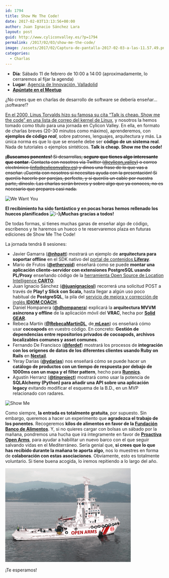 ```yaml
---
id: 1794
title: Show Me The Code!
date: 2017-02-03T13:13:56+00:00
author: Juan Ignacio Sánchez Lara
layout: post
guid: http://www.cyliconvalley.es/?p=1794
permalink: /2017/02/03/show-me-the-code/
image: /assets/2017/02/Captura-de-pantalla-2017-02-03-a-las-11.57.49.png
categories:
  - Charlas
---
```

  * **Día**: Sábado 11 de febrero de 10:00 a 14:00 (aproximadamente, lo cerraremos al fijar la agenda)
  * **Lugar**: <a href="https://www.google.es/maps/place/Agencia+de+Innovaci%C3%B3n/@41.618862,-4.747401,17z/data=!3m1!4b1!4m2!3m1!1s0xd476cde13c9d9df:0xc54421ea5d686678" target="_blank">Agencia de Innovación, Valladolid</a>
  * [**Apúntate en el Meetup**](https://www.meetup.com/es-ES/Cylicon-Valley/events/237425288/?rv=co1)

¿No crees que en charlas de desarrollo de software se debería enseñar&#8230; ¡software!?

[En el 2000, Linus Torvalds hizo su famosa su cita &#8220;Talk is cheap. Show me the code&#8221; en una lista de correo del kernel de Linux](https://lkml.org/lkml/2000/8/25/132), y nosotros la hemos tomado como título para una jornada en Cylicon Valley. En ella, en formato de charlas breves (20-30 minutos como máximo), aprenderemos, con **ejemplos de código _real_**, sobre patrones, lenguajes, arquitectura y más. La única norma es que lo que se enseñe debe ser **código de un sistema real**. Nada de tutoriales o ejemplos sintéticos. **Talk is cheap. Show me the code!**

<del><strong>¡Buscamos ponentes!</strong> Si desarrollas, <strong><em>seguro</em> que tienes algo interesante que contar</strong>. Contacta con nosotros vía Twitter (<a href="https://twitter.com/cylicon_valley">@cylicon_valley</a>) o correo electrónico (<a href="mailto:info@cyliconvalley.es">info@cyliconvalley.es</a>) y dinos una frase de lo que vas a enseñar. ¡Cuenta con nosotros si necesitas ayuda con la presentación! Si queréis hacerlo por parejas, perfecto, y si queréis un cable por nuestra parte, dínoslo. Las charlas serán breves y sobre algo que ya conoces, no es necesario que prepares casi nada.</del>

<img class="aligncenter" src="https://i.imgflip.com/1iw4j8.jpg" alt="We Want You" width="500" height="671" />

**El recibimiento ha sido fantástico y en pocas horas hemos rellenado los huecos planificados  <img src="http://www.cyliconvalley.es/wp-includes/images/smilies/icon_smile.gif" alt=":-)" class="wp-smiley" />¡Muchas gracias a todos!**

De todas formas, si tienes muchas ganas de enseñar algo de código, escríbenos y te haremos un hueco o te reservaremos plaza en futuras ediciones de Show Me The Code!

La jornada tendrá 8 sesiones:

  * Javier Gamarra (**[@nhpatt](https://twitter.com/nhpatt)**) mostrará un ejemplo de **arquitectura para soportar offline** en el SDK nativo del [portal de contenidos **Liferay**](https://www.liferay.com/es/home).
  * Mario de Frutos (**[@ethervoid](https://twitter.com/ethervoid)**) enseñará como se puede **montar una aplicación cliente-servidor con extensiones PostgreSQL usando PL/Proxy** enseñando código de la [herramienta Open Source de Location Intelligence **CARTO**](https://carto.com/).
  * Juan Ignacio Sánchez (**[@juanignaciosl](https://twitter.com/juanignaciosl)**) recorrerá una solicitud POST a través de **Play! y Slick con Scala,** hasta llegar a algún uso poco habitual de **PostgreSQL**, la pila del [servicio de mejora y corrección de inglés **IDIOM COACH**](https://idiomcoach.com/).
  * Daniel Hompanera (**[@dhompanera](https://twitter.com/dhompanera)**) explicará la **arquitectura MVVM asíncrona y offline** de la aplicación móvil del **VRAC**, hecha por [**Solid GEAR**](https://solidgeargroup.com/).
  * Rebeca Martín (**[@RebecaMartinDL](https://twitter.com/RebecaMartinDL)**, de[ **mLean**](https://m-lean.com/)) os enseñará cómo usar **cocoapods** en vuestro código. En concreto: **Gestión de dependencias entre repositorios privados de cocoapods, archivos localizables comunes y asset comunes**.
  * Fernando De Francisco (<a class="twitter-atreply pretty-link js-nav" dir="ltr" href="https://twitter.com/ferdef" data-mentioned-user-id="96740046"><b>@ferdef</b></a>) mostrará los procesos de **integración con los orígenes de datos de los diferentes clientes usando Ruby on Rails** en **[Nextail](http://nextail.co/)**.
  * Yeray Darias (**[@ydarias](https://twitter.com/ydarias)**) nos enseñará cómo se puede hacer un **catálogo de productos con un tiempo de respuesta por debajo de 1000ms con un mapa y el filter pattern**, hecho para **[Runnics](https://www.runnics.com/)**.
  * Agustín Herranz (**[@tinproject](https://twitter.com/tinproject)**) mostrará como usar la potencia de **SQLAlchemy (Python) para añadir una API sobre una aplicación legacy** evitando modificar el esquema de la B.D., en un MVP relacionado con radares.

<img class="aligncenter" src="http://leonardoflores.net/3345/wp-content/uploads/sites/15/2015/11/post-38723-Morpheus-show-me-gif-Imgur-KFiG.gif" alt="Show Me" width="400" height="200" />

Como siempre, **la entrada es totalmente gratuita**, por supuesto. Sin embargo, queremos a hacer un experimento que **agradezca el trabajo de los ponentes**. Recogeremos **kilos de alimentos en favor de la [Fundación Banco de Alimentos](https://www.bancodealimentosdevalladolid.es/)**. Y, si no quieres cargar con bolsas un sábado por la mañana, pondremos una hucha que irá íntegramente en favor de **[Proactiva Open Arms](https://www.proactivaopenarms.org/es)**, para ayudar a habilitar un nuevo barco con el que seguir salvando vidas en el Mediterráneo. Sería genial que, **si crees que lo que has recibido durante la mañana te aporta algo**, nos lo muestres en forma de **colaboración con estas asociaciones**. Obviamente, esto es totalmente voluntario. Si tiene buena acogida, lo iremos repitiendo a lo largo del año.

[<img class="aligncenter wp-image-1817" src="/assets/2017/02/openarms.png" alt="Proactiva Open Arms" width="399" height="297" />](/assets/2017/02/openarms.png)

¡Te esperamos!
